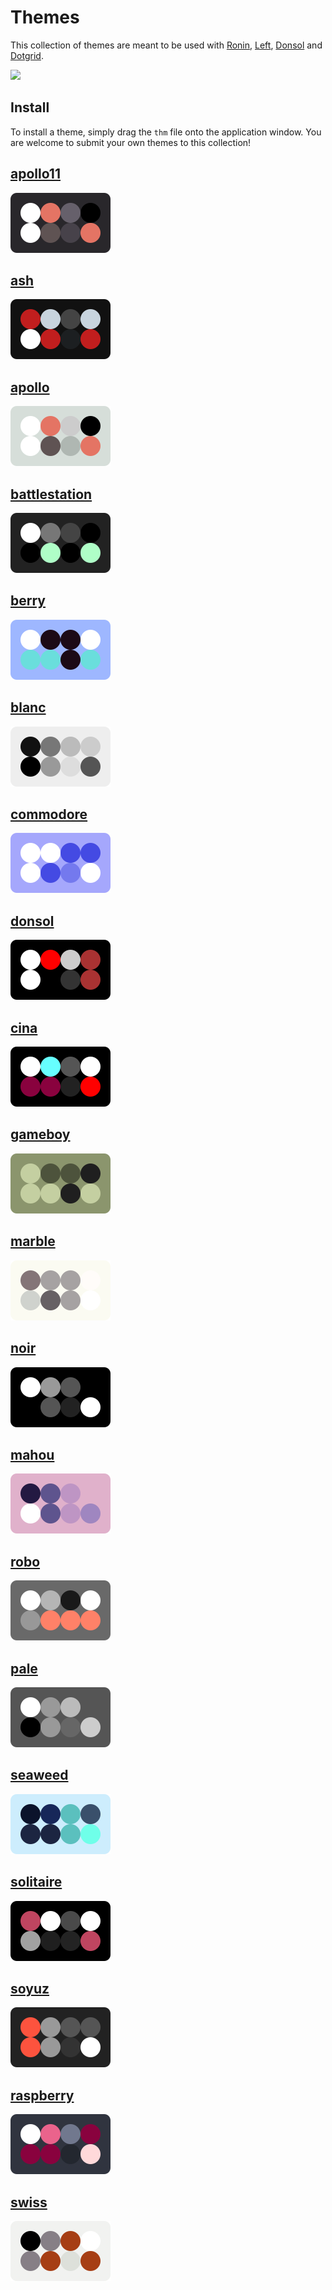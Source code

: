 # Themes
This collection of themes are meant to be used with [Ronin](https://github.com/hundredrabbits/Ronin), [Left](https://github.com/hundredrabbits/Left), [Donsol](https://github.com/hundredrabbits/Donsol) and [Dotgrid](https://github.com/hundredrabbits/Dotgrid).

<img src='https://raw.githubusercontent.com/hundredrabbits/Themes/master/PREVIEW.jpg' width='600'/>

## Install
To install a theme, simply drag the `thm` file onto the application window.
You are welcome to submit your own themes to this collection!

## [apollo11](themes/apollo11.thm)
![apollo11](assets/apollo11.svg)

## [ash](themes/ash.thm)
![ash](assets/ash.svg)

## [apollo](themes/apollo.thm)
![apollo](assets/apollo.svg)

## [battlestation](themes/battlestation.thm)
![battlestation](assets/battlestation.svg)

## [berry](themes/berry.thm)
![berry](assets/berry.svg)

## [blanc](themes/blanc.thm)
![blanc](assets/blanc.svg)

## [commodore](themes/commodore.thm)
![commodore](assets/commodore.svg)

## [donsol](themes/donsol.thm)
![donsol](assets/donsol.svg)

## [cina](themes/cina.thm)
![cina](assets/cina.svg)

## [gameboy](themes/gameboy.thm)
![gameboy](assets/gameboy.svg)

## [marble](themes/marble.thm)
![marble](assets/marble.svg)

## [noir](themes/noir.thm)
![noir](assets/noir.svg)

## [mahou](themes/mahou.thm)
![mahou](assets/mahou.svg)

## [robo](themes/robo.thm)
![robo](assets/robo.svg)

## [pale](themes/pale.thm)
![pale](assets/pale.svg)

## [seaweed](themes/seaweed.thm)
![seaweed](assets/seaweed.svg)

## [solitaire](themes/solitaire.thm)
![solitaire](assets/solitaire.svg)

## [soyuz](themes/soyuz.thm)
![soyuz](assets/soyuz.svg)

## [raspberry](themes/raspberry.thm)
![raspberry](assets/raspberry.svg)

## [swiss](themes/swiss.thm)
![swiss](assets/swiss.svg)

